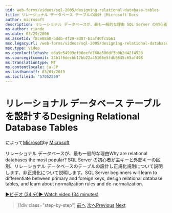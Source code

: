 ```yaml
---
uid: web-forms/videos/sql-2005/designing-relational-database-tables
title: リレーショナル データベース テーブルの設計 |Microsoft Docs
author: microsoft
description: リレーショナル データベースが、最も一般的な理由 SQL Server の初心者は、主キーと外部キー、リレーショナル データベースのデザインを区別するために学習しています.
ms.author: riande
ms.date: 03/29/2006
ms.assetid: f8ce88a0-bddb-4f29-8d87-b3af40fc5b61
msc.legacyurl: /web-forms/videos/sql-2005/designing-relational-database-tables
msc.type: video
ms.openlocfilehash: d6a9c54909ef90eefd160a506df3b0b2d42f4528
ms.sourcegitcommit: 24b1f6decbb17bb22a45166e5fdb0845c65af498
ms.translationtype: MT
ms.contentlocale: ja-JP
ms.lasthandoff: 03/01/2019
ms.locfileid: "57052259"
---
```

<a name="designing-relational-database-tables"></a><span data-ttu-id="ecb79-104">リレーショナル データベース テーブルを設計する</span><span class="sxs-lookup"><span data-stu-id="ecb79-104">Designing Relational Database Tables</span></span>
====================
<span data-ttu-id="ecb79-105">によって[Microsoft](https://github.com/microsoft)</span><span class="sxs-lookup"><span data-stu-id="ecb79-105">by [Microsoft](https://github.com/microsoft)</span></span>

<span data-ttu-id="ecb79-106">リレーショナル データベースが、最も一般的な理由</span><span class="sxs-lookup"><span data-stu-id="ecb79-106">Why are relational databases the most popular?</span></span> <span data-ttu-id="ecb79-107">SQL Server の初心者が主キーと外部キーの区別、リレーショナル データベースのテーブルの設計し正規化規則について説明します、非正規化について説明します。</span><span class="sxs-lookup"><span data-stu-id="ecb79-107">SQL Server beginners will learn to differentiate between primary and foreign keys, design relational database tables, and learn about normalization rules and de-normalization.</span></span>

[<span data-ttu-id="ecb79-108">&#9654;ビデオ (34 分)</span><span class="sxs-lookup"><span data-stu-id="ecb79-108">&#9654; Watch video (34 minutes)</span></span>](https://channel9.msdn.com/Blogs/ASP-NET-Site-Videos/designing-relational-database-tables)

> [!div class="step-by-step"]
> <span data-ttu-id="ecb79-109">[前へ](more-about-column-data-types-and-other-properties.md)
> [次へ](manipulating-database-data.md)</span><span class="sxs-lookup"><span data-stu-id="ecb79-109">[Previous](more-about-column-data-types-and-other-properties.md)
[Next](manipulating-database-data.md)</span></span>
